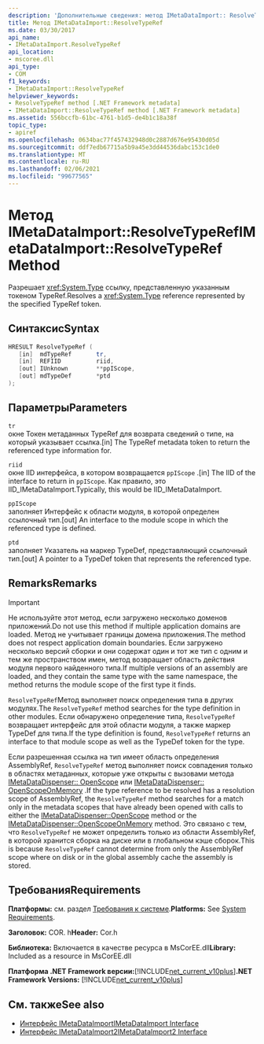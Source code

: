 ```yaml
---
description: 'Дополнительные сведения: метод IMetaDataImport:: ResolveTypeRef'
title: Метод IMetaDataImport::ResolveTypeRef
ms.date: 03/30/2017
api_name:
- IMetaDataImport.ResolveTypeRef
api_location:
- mscoree.dll
api_type:
- COM
f1_keywords:
- IMetaDataImport::ResolveTypeRef
helpviewer_keywords:
- ResolveTypeRef method [.NET Framework metadata]
- IMetaDataImport::ResolveTypeRef method [.NET Framework metadata]
ms.assetid: 556bccfb-61bc-4761-b1d5-de4b1c18a38f
topic_type:
- apiref
ms.openlocfilehash: 0634bac77f457432948d0c2887d676e95430d05d
ms.sourcegitcommit: ddf7edb67715a5b9a45e3dd44536dabc153c1de0
ms.translationtype: MT
ms.contentlocale: ru-RU
ms.lasthandoff: 02/06/2021
ms.locfileid: "99677565"
---
```

# <a name="imetadataimportresolvetyperef-method"></a><span data-ttu-id="11270-103">Метод IMetaDataImport::ResolveTypeRef</span><span class="sxs-lookup"><span data-stu-id="11270-103">IMetaDataImport::ResolveTypeRef Method</span></span>

<span data-ttu-id="11270-104">Разрешает <xref:System.Type> ссылку, представленную указанным токеном TypeRef.</span><span class="sxs-lookup"><span data-stu-id="11270-104">Resolves a <xref:System.Type> reference represented by the specified TypeRef token.</span></span>  
  
## <a name="syntax"></a><span data-ttu-id="11270-105">Синтаксис</span><span class="sxs-lookup"><span data-stu-id="11270-105">Syntax</span></span>  
  
```cpp  
HRESULT ResolveTypeRef (  
   [in]  mdTypeRef       tr,  
   [in]  REFIID          riid,  
   [out] IUnknown        **ppIScope,  
   [out] mdTypeDef       *ptd  
);  
```  
  
## <a name="parameters"></a><span data-ttu-id="11270-106">Параметры</span><span class="sxs-lookup"><span data-stu-id="11270-106">Parameters</span></span>  

 `tr`  
 <span data-ttu-id="11270-107">окне Токен метаданных TypeRef для возврата сведений о типе, на который указывает ссылка.</span><span class="sxs-lookup"><span data-stu-id="11270-107">[in] The TypeRef metadata token to return the referenced type information for.</span></span>  
  
 `riid`  
 <span data-ttu-id="11270-108">окне IID интерфейса, в котором возвращается `ppIScope` .</span><span class="sxs-lookup"><span data-stu-id="11270-108">[in] The IID of the interface to return in `ppIScope`.</span></span> <span data-ttu-id="11270-109">Как правило, это IID_IMetaDataImport.</span><span class="sxs-lookup"><span data-stu-id="11270-109">Typically, this would be IID_IMetaDataImport.</span></span>  
  
 `ppIScope`  
 <span data-ttu-id="11270-110">заполняет Интерфейс к области модуля, в которой определен ссылочный тип.</span><span class="sxs-lookup"><span data-stu-id="11270-110">[out] An interface to the module scope in which the referenced type is defined.</span></span>  
  
 `ptd`  
 <span data-ttu-id="11270-111">заполняет Указатель на маркер TypeDef, представляющий ссылочный тип.</span><span class="sxs-lookup"><span data-stu-id="11270-111">[out] A pointer to a TypeDef token that represents the referenced type.</span></span>  
  
## <a name="remarks"></a><span data-ttu-id="11270-112">Remarks</span><span class="sxs-lookup"><span data-stu-id="11270-112">Remarks</span></span>  
  
> [!IMPORTANT]
> <span data-ttu-id="11270-113">Не используйте этот метод, если загружено несколько доменов приложений.</span><span class="sxs-lookup"><span data-stu-id="11270-113">Do not use this method if multiple application domains are loaded.</span></span> <span data-ttu-id="11270-114">Метод не учитывает границы домена приложения.</span><span class="sxs-lookup"><span data-stu-id="11270-114">The method does not respect application domain boundaries.</span></span> <span data-ttu-id="11270-115">Если загружено несколько версий сборки и они содержат один и тот же тип с одним и тем же пространством имен, метод возвращает область действия модуля первого найденного типа.</span><span class="sxs-lookup"><span data-stu-id="11270-115">If multiple versions of an assembly are loaded, and they contain the same type with the same namespace, the method returns the module scope of the first type it finds.</span></span>  
  
 <span data-ttu-id="11270-116">`ResolveTypeRef`Метод выполняет поиск определения типа в других модулях.</span><span class="sxs-lookup"><span data-stu-id="11270-116">The `ResolveTypeRef` method searches for the type definition in other modules.</span></span> <span data-ttu-id="11270-117">Если обнаружено определение типа, `ResolveTypeRef` возвращает интерфейс для этой области модуля, а также маркер TypeDef для типа.</span><span class="sxs-lookup"><span data-stu-id="11270-117">If the type definition is found, `ResolveTypeRef` returns an interface to that module scope as well as the TypeDef token for the type.</span></span>  
  
 <span data-ttu-id="11270-118">Если разрешенная ссылка на тип имеет область определения AssemblyRef, `ResolveTypeRef` метод выполняет поиск совпадения только в областях метаданных, которые уже открыты с вызовами метода [IMetaDataDispenser:: OpenScope](imetadatadispenser-openscope-method.md) или [IMetaDataDispenser:: OpenScopeOnMemory](imetadatadispenser-openscopeonmemory-method.md) .</span><span class="sxs-lookup"><span data-stu-id="11270-118">If the type reference to be resolved has a resolution scope of AssemblyRef, the `ResolveTypeRef` method searches for a match only in the metadata scopes that have already been opened with calls to either the [IMetaDataDispenser::OpenScope](imetadatadispenser-openscope-method.md) method or the [IMetaDataDispenser::OpenScopeOnMemory](imetadatadispenser-openscopeonmemory-method.md) method.</span></span> <span data-ttu-id="11270-119">Это связано с тем, что `ResolveTypeRef` не может определить только из области AssemblyRef, в которой хранится сборка на диске или в глобальном кэше сборок.</span><span class="sxs-lookup"><span data-stu-id="11270-119">This is because `ResolveTypeRef` cannot determine from only the AssemblyRef scope where on disk or in the global assembly cache the assembly is stored.</span></span>  
  
## <a name="requirements"></a><span data-ttu-id="11270-120">Требования</span><span class="sxs-lookup"><span data-stu-id="11270-120">Requirements</span></span>  

 <span data-ttu-id="11270-121">**Платформы:** см. раздел [Требования к системе](../../get-started/system-requirements.md).</span><span class="sxs-lookup"><span data-stu-id="11270-121">**Platforms:** See [System Requirements](../../get-started/system-requirements.md).</span></span>  
  
 <span data-ttu-id="11270-122">**Заголовок:** COR. h</span><span class="sxs-lookup"><span data-stu-id="11270-122">**Header:** Cor.h</span></span>  
  
 <span data-ttu-id="11270-123">**Библиотека:** Включается в качестве ресурса в MsCorEE.dll</span><span class="sxs-lookup"><span data-stu-id="11270-123">**Library:** Included as a resource in MsCorEE.dll</span></span>  
  
 <span data-ttu-id="11270-124">**Платформа .NET Framework версии:**[!INCLUDE[net_current_v10plus](../../../../includes/net-current-v10plus-md.md)]</span><span class="sxs-lookup"><span data-stu-id="11270-124">**.NET Framework Versions:** [!INCLUDE[net_current_v10plus](../../../../includes/net-current-v10plus-md.md)]</span></span>  
  
## <a name="see-also"></a><span data-ttu-id="11270-125">См. также</span><span class="sxs-lookup"><span data-stu-id="11270-125">See also</span></span>

- [<span data-ttu-id="11270-126">Интерфейс IMetaDataImport</span><span class="sxs-lookup"><span data-stu-id="11270-126">IMetaDataImport Interface</span></span>](imetadataimport-interface.md)
- [<span data-ttu-id="11270-127">Интерфейс IMetaDataImport2</span><span class="sxs-lookup"><span data-stu-id="11270-127">IMetaDataImport2 Interface</span></span>](imetadataimport2-interface.md)
